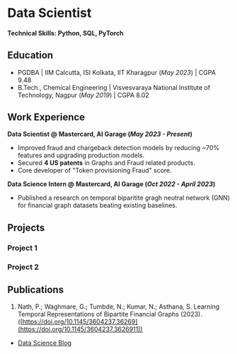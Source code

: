 # Data Scientist

#### Technical Skills: Python, SQL, PyTorch

## Education
- PGDBA | IIM Calcutta, ISI Kolkata, IIT Kharagpur (_May 2023_) | CGPA 9.48 								       		
- B.Tech., Chemical Engineering | Visvesvaraya National Institute of Technology, Nagpur (_May 2019_) | CGPA 8.02

## Work Experience
**Data Scientist @ Mastercard, AI Garage (_May 2023 - Present_)**
- Improved fraud and chargeback detection models by reducing ~70% features and upgrading production models.
- Secured **4 US patents** in Graphs and Fraud related products.
- Core developer of "Token provisioning Fraud" score. 

**Data Science Intern @ Mastercard, AI Garage (_Oct 2022 - April 2023_)**
- Published a research on temporal biparitite gragh neutral network (GNN) for financial graph datasets beating existing baselines.

## Projects
### Project 1

### Project 2


## Publications
1. Nath, P.; Waghmare, G.; Tumbde, N.; Kumar, N.; Asthana, S. Learning Temporal Representations of Bipartite Financial Graphs (2023). ([https://doi.org/10.1145/3604237.36269](https://doi.org/10.1145/3604237.3626911))
   
- [Data Science Blog](https://medium.com/@shawhin)
